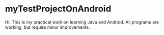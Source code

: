 # myTestProjectOnAndroid

Hi. 
This is my practical work on learning Java and Android.
All programs are working, but require minor improvements.
